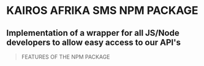 # KAIROS AFRIKA SMS NPM PACKAGE
## Implementation of a wrapper for all JS/Node developers to allow easy access to our API's

> FEATURES OF THE NPM PACKAGE

